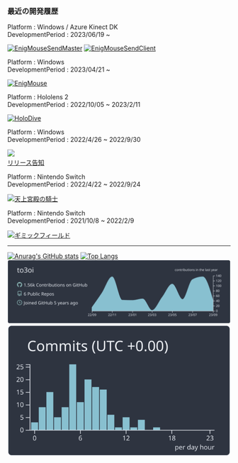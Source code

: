 ### 最近の開発履歴
Platform : Windows / Azure Kinect DK<br>
DevelopmentPeriod : 2023/06/19 ~ 

[![EnigMouseSendMaster](https://github-readme-stats.vercel.app/api/pin/?username=to3oi&repo=EnigMouseSendMaster)](https://github.com/to3oi/EnigMouseSendMaster)
[![EnigMouseSendClient](https://github-readme-stats.vercel.app/api/pin/?username=to3oi&repo=EnigMouseSendClient)](https://github.com/to3oi/EnigMouseSendClient)

Platform : Windows <br>
DevelopmentPeriod : 2023/04/21 ~ 

[![EnigMouse](https://github-readme-stats.vercel.app/api/pin/?username=to3oi&repo=EnigMouse_Public)](https://github.com/to3oi/EnigMouse_Public)

Platform : Hololens 2<br>
DevelopmentPeriod : 2022/10/05 ~ 2023/2/11

[![HoloDive](https://github-readme-stats.vercel.app/api/pin/?username=to3oi&repo=HoloDive-Hololens-Repository-Public)](https://github.com/to3oi/HoloDive-Hololens-Repository-Public)

Platform : Windows<br>
DevelopmentPeriod : 2022/4/26 ~ 2022/9/30

<a href="https://booth.pm/ja/items/4153219"><img src="https://asset.booth.pm/static-images/banner/200x40_01.png"></a><br>
[リリース告知](https://twitter.com/springpan_jp/status/1575848009979396096?s=20&t=6pI7tqURuISYVAC9QKGDPQ)

Platform : Nintendo Switch<br>
DevelopmentPeriod : 2022/4/22 ~ 2022/9/24

[![天上宮殿の騎士](https://github-readme-stats.vercel.app/api/pin/?username=letconst&repo=knight-of-heavenly-palace-public)](https://github.com/letconst/knight-of-heavenly-palace-public)

Platform : Nintendo Switch<br>
DevelopmentPeriod : 2021/10/8 ~ 2022/2/9

[![ギミックフィールド](https://github-readme-stats.vercel.app/api/pin/?username=letconst&repo=gimmick-field-public)](https://github.com/letconst/gimmick-field-public)


---
[![Anurag's GitHub stats](https://github-readme-stats.vercel.app/api?username=to3oi&theme=nord )](https://github.com/anuraghazra/github-readme-stats)
[![Top Langs](https://github-readme-stats.vercel.app/api/top-langs/?username=to3oi&layout=compact&theme=nord )](https://github.com/anuraghazra/github-readme-stats)
[![](https://raw.githubusercontent.com/to3oi/to3oi/main/profile-summary-card-output/nord_dark/0-profile-details.svg)](https://github.com/vn7n24fzkq/github-profile-summary-cards)[![](https://raw.githubusercontent.com/to3oi/to3oi/main/profile-summary-card-output/nord_dark/4-productive-time.svg)](https://github.com/vn7n24fzkq/github-profile-summary-cards)
